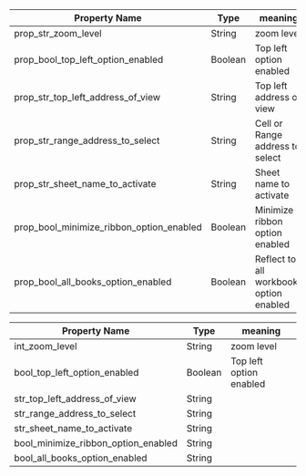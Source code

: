 | Property Name                            | Type    | meaning                                 |
| ---------------------------------------- | ------- | --------------------------------------- |
| prop_str_zoom_level                      | String  | zoom level                              |
| prop_bool_top_left_option_enabled        | Boolean | Top left option enabled                 |
| prop_str_top_left_address_of_view        | String  | Top left address of view                |
| prop_str_range_address_to_select         | String  | Cell or Range address to select         |
| prop_str_sheet_name_to_activate          | String  | Sheet name to activate                  |
| prop_bool_minimize_ribbon_option_enabled | Boolean | Minimize ribbon option enabled          |
| prop_bool_all_books_option_enabled       | Boolean | Reflect to all workbooks option enabled |


| Property Name                       | Type    | meaning                 |
| ----------------------------------- | ------- | ----------------------- |
| int_zoom_level                      | String  | zoom level              |
| bool_top_left_option_enabled        | Boolean | Top left option enabled |
| str_top_left_address_of_view        | String  |
| str_range_address_to_select         | String  |
| str_sheet_name_to_activate          | String  |
| bool_minimize_ribbon_option_enabled | String  |
| bool_all_books_option_enabled       | String  |

